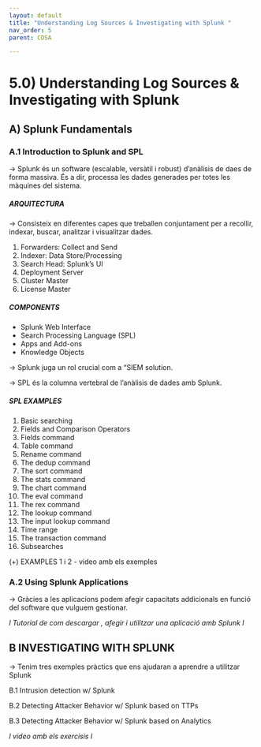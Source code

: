 ```yaml
---
layout: default
title: "Understanding Log Sources & Investigating with Splunk "
nav_order: 5
parent: CDSA

---
```


# 5.0) Understanding Log Sources & Investigating with Splunk

## A) Splunk Fundamentals

### A.1 Introduction to Splunk and SPL

-> Splunk és un software (escalable, versàtil i robust) d’anàlisis de daes de forma massiva. És a dir, processa les dades generades per totes les màquines del sistema.

##### ARQUITECTURA

-> Consisteix en diferentes capes que treballen conjuntament per a recollir, indexar, buscar, analitzar i visualitzar dades.

1. Forwarders: Collect and Send
2. Indexer: Data Store/Processing
3. Search Head: Splunk’s UI
4. Deployment Server
5. Cluster Master
6. License Master

##### COMPONENTS

- Splunk Web Interface
- Search Processing Language (SPL)
- Apps and Add-ons
- Knowledge Objects

-> Splunk juga un rol crucial com a “SIEM solution.

-> SPL és la columna vertebral de l’anàlisis de dades amb Splunk.

##### SPL EXAMPLES

1. Basic searching
2. Fields and Comparison Operators
3. Fields command
4. Table command
5. Rename command
6. The dedup command
7. The sort command
8. The stats command
9. The chart command
10. The eval command
11. The rex command
12. The lookup command
13. The input lookup command
14. Time range
15. The transaction command
16. Subsearches

(+) EXAMPLES 1 i 2 - video amb els exemples

### A.2 Using Splunk Applications

-> Gràcies a les aplicacions podem afegir capacitats addicionals en funció del software que vulguem gestionar.

*l Tutorial de com descargar , afegir i utilitzar una aplicació amb Splunk l*

## B INVESTIGATING WITH SPLUNK

-> Tenim tres exemples pràctics que ens ajudaran a aprendre a utilitzar Splunk

B.1 Intrusion detection w/ Splunk

B.2 Detecting Attacker Behavior w/ Splunk based on TTPs

B.3 Detecting Attacker Behavior w/ Splunk based on Analytics

*l video amb els exercisis l*
